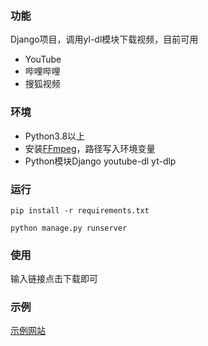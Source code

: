 ### 功能

Django项目，调用yl-dl模块下载视频，目前可用
* YouTube
* 哔哩哔哩
* 搜狐视频

### 环境

* Python3.8以上
* 安装[FFmpeg](https://ffmpeg.org//)，路径写入环境变量
* Python模块Django  youtube-dl  yt-dlp

### 运行

```
pip install -r requirements.txt
```

```
python manage.py runserver
```

### 使用

输入链接点击下载即可

### 示例

[示例网站](http://dl.wenruxiaow.link)
